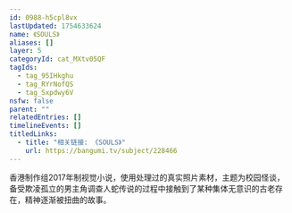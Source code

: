 ```yaml
---
id: 0988-h5cpl8vx
lastUpdated: 1754633624
name: 《SOULS》
aliases: []
layer: 5
categoryId: cat_MXtv05QF
tagIds:
  - tag_95IHkghu
  - tag_RYrNofQS
  - tag_Sxpdwy6V
nsfw: false
parent: ""
relatedEntries: []
timelineEvents: []
titledLinks:
  - title: "相关链接: 《SOULS》"
    url: https://bangumi.tv/subject/228466
---
```


香港制作组2017年制视觉小说，使用处理过的真实照片素材，主题为校园怪谈，备受欺凌孤立的男主角调查人蛇传说的过程中接触到了某种集体无意识的古老存在，精神逐渐被扭曲的故事。